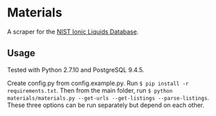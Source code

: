 # Materials
A scraper for the [NIST Ionic Liquids Database](http://ilthermo.boulder.nist.gov/).

## Usage
Tested with Python 2.7.10 and PostgreSQL 9.4.5.

Create config.py from config.example.py. Run `$ pip install -r requirements.txt`. Then from the main folder, run
`$ python materials/materials.py --get-urls --get-listings --parse-listings`. These three options can be run separately
but depend on each other.
